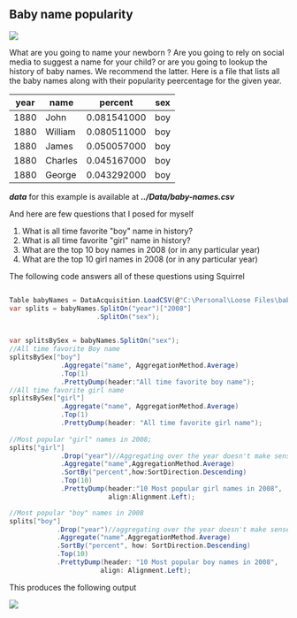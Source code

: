 Baby name popularity
--------------------------

<img src="http://www.babypregnancycare.com/wp-content/uploads/2013/04/Baby-Names.jpg" border="0"/>

What are you going to name your newborn ? Are you going to rely on social media to suggest a name for your child? or are you going to lookup the history of baby names. We recommend the latter. Here is a file that lists all the baby names along with their popularity peercentage for the given year. 

|year|name|percent|sex|
-----|----|-------|---|
|1880|John|0.081541000 |boy|
|1880|William|0.080511000 |boy|
|1880|James|0.050057000 |boy|
|1880|Charles|0.045167000 |boy|
|1880|George|0.043292000 |boy|

***data*** for this example is available at ***../Data/baby-names.csv***

And here are few questions that I posed for myself

1. What is all time favorite "boy" name in history?
2. What is all time favorite "girl" name in history?
3. What are the top 10 boy names in 2008 (or in any particular year)
4. What are the top 10 girl names in 2008 (or in any particular year)

The following code answers all of these questions using Squirrel

```csharp

Table babyNames = DataAcquisition.LoadCSV(@"C:\Personal\Loose Files\baby-names.csv");
var splits = babyNames.SplitOn("year")["2008"]
                      .SplitOn("sex");            

            
var splitsBySex = babyNames.SplitOn("sex");
//All time favorite Boy name
splitsBySex["boy"]
             .Aggregate("name", AggregationMethod.Average)
             .Top(1)
             .PrettyDump(header:"All time favorite boy name");
//All time favorite girl name
splitsBySex["girl"]
             .Aggregate("name", AggregationMethod.Average)
             .Top(1)
             .PrettyDump(header: "All time favorite girl name");
    
//Most popular "girl" names in 2008;            
splits["girl"]
             .Drop("year")//Aggregating over the year doesn't make sense
             .Aggregate("name",AggregationMethod.Average)
             .SortBy("percent",how:SortDirection.Descending)
             .Top(10)
             .PrettyDump(header:"10 Most popular girl names in 2008",
                         align:Alignment.Left);

//Most popular "boy" names in 2008
splits["boy"]
            .Drop("year")//aggregating over the year doesn't make sense
            .Aggregate("name",AggregationMethod.Average)
            .SortBy("percent", how: SortDirection.Descending)
            .Top(10)
            .PrettyDump(header: "10 Most popular boy names in 2008", 
                       align: Alignment.Left);
```

This produces the following output

<img src="http://gifyu.com/images/baby.png" border="0">

 

